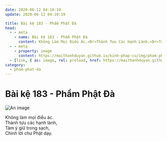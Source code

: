 ```yaml
---
date: 2020-06-12 04:10:19
update: 2020-06-12 04:10:19

title: Bài kệ 183 - Phẩm Phật Đà
head:
  - - meta
    - name: Bài kệ 183 - Phẩm Phật Đà
      content: Không Làm Mọi Điều Ác.<Br>Thành Tựu Các Hạnh Lành,<Br>Tâm Ý Giữ Trong Sạch,<Br>Chính Lời Chư Phật Dạy.<Br>
  - - meta
    - property: image
      content: https://maithanhduyan.github.io/kinh-phap-cu/img/pham-phat-da/pham-phat-da-183.jpg
  - [link, { as: image, rel: preload, href: https://maithanhduyan.github.io/kinh-phap-cu/img/pham-phat-da/pham-phat-da-183.jpg }]
category:
  - pham-phat-da
---
```


# Bài kệ 183 - Phẩm Phật Đà

![An image](/img/pham-phat-da/pham-phat-da-183.jpg)

Không làm mọi điều ác.<br>Thành tựu các hạnh lành,<br>Tâm ý giữ trong sạch,<br>Chính lời chư Phật dạy.<br>
